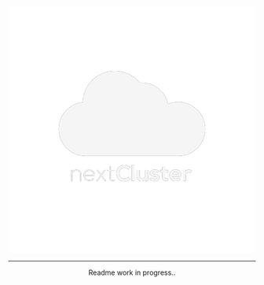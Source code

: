 <div align="center">
  <img src="../.img/logo_middle.png" alt="nextCluster">
</div>

****
<p align="center">
    Readme work in progress..
</p>
